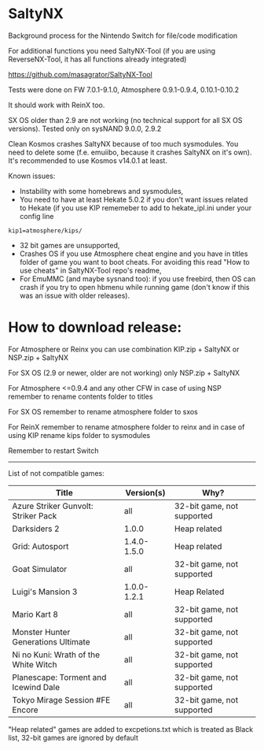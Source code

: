 # SaltyNX
Background process for the Nintendo Switch for file/code modification

For additional functions you need SaltyNX-Tool (if you are using ReverseNX-Tool, it has all functions already integrated)

https://github.com/masagrator/SaltyNX-Tool

Tests were done on FW 7.0.1-9.1.0, Atmosphere 0.9.1-0.9.4, 0.10.1-0.10.2

It should work with ReinX too.

SX OS older than 2.9 are not working (no technical support for all SX OS versions). Tested only on sysNAND 9.0.0, 2.9.2

Clean Kosmos crashes SaltyNX because of too much sysmodules. You need to delete some (f.e. emuiibo, because it crashes SaltyNX on it's own). It's recommended to use Kosmos v14.0.1 at least.

Known issues:
- Instability with some homebrews and sysmodules,
- You need to have at least Hekate 5.0.2 if you don't want issues related to Hekate (if you use KIP rememeber to add to hekate_ipl.ini under your config line
```
kip1=atmosphere/kips/
```
- 32 bit games are unsupported,
- Crashes OS if you use Atmosphere cheat engine and you have in titles folder of game you want to boot cheats. For avoiding this read "How to use cheats" in SaltyNX-Tool repo's readme,
- For EmuMMC (and maybe sysnand too): if you use freebird, then OS can crash if you try to open hbmenu while running game (don't know if this was an issue with older releases).

# How to download release:

For Atmosphere or Reinx you can use combination KIP.zip + SaltyNX or NSP.zip + SaltyNX

For SX OS (2.9 or newer, older are not working) only NSP.zip + SaltyNX

For Atmosphere <=0.9.4 and any other CFW in case of using NSP remember to rename contents folder to titles

For SX OS remember to rename atmosphere folder to sxos

For ReinX remember to rename atmosphere folder to reinx and in case of using KIP rename kips folder to sysmodules

Remember to restart Switch

---

List of not compatible games:

| Title | Version(s) | Why? |
| ------------- | ------------- | ------------- |
| Azure Striker Gunvolt: Striker Pack | all | 32-bit game, not supported |
| Darksiders 2 | 1.0.0 | Heap related |
| Grid: Autosport | 1.4.0-1.5.0 | Heap related |
| Goat Simulator | all | 32-bit game, not supported |
| Luigi's Mansion 3 | 1.0.0-1.2.1 | Heap Related |
| Mario Kart 8 | all | 32-bit game, not supported |
| Monster Hunter Generations Ultimate | all | 32-bit game, not supported |
| Ni no Kuni: Wrath of the White Witch | all | 32-bit game, not supported |
| Planescape: Torment and Icewind Dale | all | 32-bit game, not supported |
| Tokyo Mirage Session #FE Encore | all | 32-bit game, not supported |

"Heap related" games are added to excpetions.txt which is treated as Black list, 32-bit games are ignored by default
